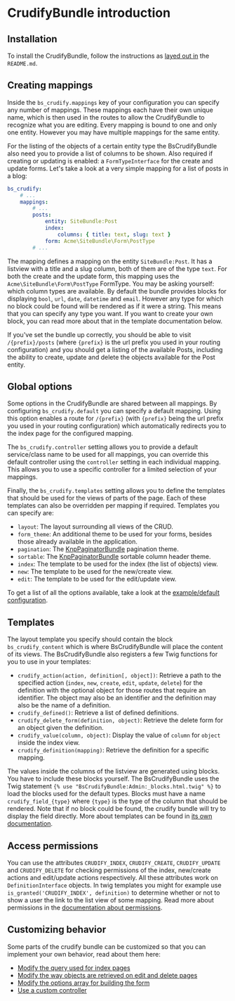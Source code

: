 # CrudifyBundle introduction

## Installation
To install the CrudifyBundle, follow the instructions as [layed out in][doc_readme] the `README.md`.

## Creating mappings
Inside the `bs_crudify.mappings` key of your configuration you can specify any number of mappings. These mappings
each have their own unique name, which is then used in the routes to allow the CrudifyBundle to recognize what you
are editing. Every mapping is bound to one and only one entity. However you may have multiple mappings for the
same entity.

For the listing of the objects of a certain entity type the BsCrudifyBundle also need you to provide a list of
columns to be shown. Also required if creating or updating is enabled: a `FormTypeInterface` for the create and
update forms. Let's take a look at a very simple mapping for a list of posts in a blog:

```yaml
bs_crudify:
    # ...
    mappings:
        # ...
        posts:
            entity: SiteBundle:Post
            index:
                columns: { title: text, slug: text }
            form: Acme\SiteBundle\Form\PostType
        # ...
```

The mapping defines a mapping on the entity `SiteBundle:Post`. It has a listview with a title and a slug column, both
of them are of the type `text`. For both the create and the update form, this mapping uses the
`Acme\SiteBundle\Form\PostType` FormType. You may be asking yourself: which column types are available. By default the
bundle provides blocks for displaying `bool`, `url`, `date`, `datetime` and `email`. However any type for which no block
could be found will be rendered as if it were a string. This means that you can specify any type you want. If you want to
create your own block, you can read more about that in the template documentation below.

If you've set the bundle up correctly, you should be able to visit `/{prefix}/posts` (where `{prefix}` is the url prefix
you used in your routing configuration) and you should get a listing of the available Posts, including the ability to
create, update and delete the objects available for the Post entity.

## Global options
Some options in the CrudifyBundle are shared between all mappings. By configuring `bs_crudify.default` you can specify a
default mapping. Using this option enables a route for `/{prefix}` (with `{prefix}` being the url prefix you used in your
routing configuration) which automatically redirects you to the index page for the configured mapping.

The `bs_crudify.controller` setting allows you to provide a default service/class name to be used for all mappings, you can
override this default controller using the `controller` setting in each individual mapping. This allows you to use a specific
controller for a limited selection of your mappings.

Finally, the `bs_crudify.templates` setting allows you to define the templates that should be used for the views of
parts of the page. Each of these templates can also be overridden per mapping if required. Templates you can specify are:

* `layout`: The layout surrounding all views of the CRUD.
* `form_theme`: An additional theme to be used for your forms, besides those already available in the application.
* `pagination`: The [KnpPaginatorBundle][knp_paginatior_bundle] pagination theme.
* `sortable`: The [KnpPaginatorBundle][knp_paginatior_bundle] sortable column header theme.
* `index`: The template to be used for the index (the list of objects) view.
* `new`: The template to be used for the new/create view.
* `edit`: The template to be used for the edit/update view.

To get a list of all the options available, take a look at the [example/default configuration][doc_config].

## Templates
The layout template you specify should contain the block `bs_crudify_content` which is where BsCrudifyBundle will place
the content of its views. The BsCrudifyBundle also registers a few Twig functions for you to use in your templates:

* `crudify_action(action, definition[, object])`: Retrieve a path to the specified action (`index`, `new`, `create`,
  `edit`, `update`, `delete`) for the definition with the optional object for those routes that require an identifier.
  The object may also be an identifier and the definition may also be the name of a definition.
* `crudify_defined()`: Retrieve a list of defined definitions.
* `crudify_delete_form(definition, object)`: Retrieve the delete form for an object given the definition.
* `crudify_value(column, object)`: Display the value of `column` for `object` inside the index view.
* `crudify_definition(mapping)`: Retrieve the definition for a specific mapping.

The values inside the columns of the listview are generated using blocks. You have to include these blocks yourself.
The BsCrudifyBundle uses the Twig statement `{% use "BsCrudifyBundle:Admin:_blocks.html.twig" %}` to load the blocks
used for the default types. Blocks must have a name `crudify_field_{type}` where `{type}` is the type of the column
that should be rendered. Note that if no block could be found, the crudify bundle will try to display the field
directly. More about templates can be found in [its own documentation][doc_templates].

## Access permissions
You can use the attributes `CRUDIFY_INDEX`, `CRUDIFY_CREATE`, `CRUDIFY_UPDATE` and `CRUDIFY_DELETE` for checking
permissions of the index, new/create actions and edit/update actions respectively. All these attributes work on
`DefinitionInterface` objects. In twig templates you might for example use `is_granted('CRUDIFY_INDEX', definition)`
to determine whether or not to show a user the link to the list view of some mapping. Read more about permissions
in the [documentation about permissions][doc_permissions].

## Customizing behavior
Some parts of the crudify bundle can be customized so that you can implement your own behavior, read about them here:

* [Modify the query used for index pages][doc_modify_index_query]
* [Modify the way objects are retrieved on edit and delete pages][doc_custom_object_retriever]
* [Modify the options array for building the form][doc_custom_form_options]
* [Use a custom controller][doc_custom_controller]

[doc_readme]: ../../../../../README.md
[doc_permissions]: permissions.md
[doc_templates]: templates.md
[doc_modify_index_query]: modify_index_query.md
[doc_custom_object_retriever]: custom_object_retriever.md
[doc_custom_form_options]: custom_form_options.md
[doc_custom_controller]: custom_controller.md
[doc_config]: config.md
[knp_paginatior_bundle]: https://github.com/KnpLabs/KnpPaginatorBundle
